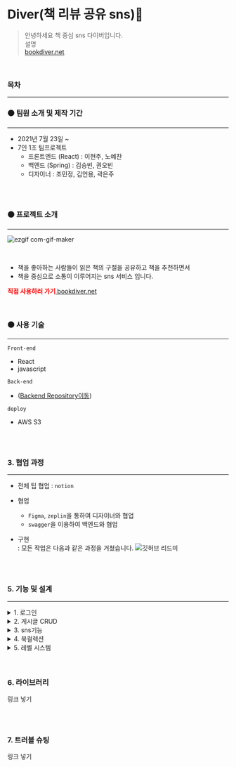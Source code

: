 # Diver(책 리뷰 공유 sns)📘
> 안녕하세요 책 중심 sns 다이버입니다. <br>
> 설명<br>
[ bookdiver.net](https://bookdiver.net/)

<br>

### 목차
---





### ⚫ 팀원 소개 및 제작 기간
<hr>

- 2021년 7월 23일 ~ 
- 7인 1조 팀프로젝트
  + 프론트엔드 (React) : 이현주, 노예찬
  + 백엔드 (Spring) : 김승빈, 권오빈
  + 디자이너 : 조민정, 김언용, 곽은주
<br>
<br>

### ⚫ 프로젝트 소개
<hr>

![ezgif com-gif-maker](https://user-images.githubusercontent.com/70359952/131693331-1829bac8-6288-47be-bd28-a4c7cf06b0cb.gif)

<br>

* 책을 좋아하는 사람들이 읽은 책의 구절을 공유하고 책을 추천하면서
* 책을 중심으로 소통이 이루어지는 sns 서비스 입니다.

<span style="color:red">**직접 사용하러 가기**</span>[ bookdiver.net](https://bookdiver.net/)


<br>

### ⚫ 사용 기술
<hr>

`Front-end`
-  React
- javascript


`Back-end`
-  ([Backend Repository이동](https://github.com/sharingBookReview-SERVICE/sharingBookReview-BE))


`deploy`
- AWS S3 

<br>

<br>

### 3. 협업 과정
<hr>

- 전체 팁 협업 : `notion`
- 협업
	+ `Figma`, `zeplin`을 통하여 디자이너와 협업
	+ `swagger`을 이용하여 백엔드와 협업

- 구현   
	: 모든 작업은 다음과 같은 과정을 거쳤습니다.
	![깃허브 리드미](https://user-images.githubusercontent.com/70359952/131766461-81427882-4d77-4085-bf00-213e02d47558.PNG)
	

<br>

<br>



### 5. 기능 및 설계
<hr>

<details>
<summary>1. 로그인</summary>
<div markdown="1">       
 카카오, 구글 소셜 로그인 <br>
	<img width="300px" src="https://user-images.githubusercontent.com/70359952/131766584-e68eb996-42f3-42ac-add7-8f73c6c8e9aa.png"/>
	
</div>
</details>

<details>
<summary>2. 게시글 CRUD</summary>
	<img height="600px" width="300px"src="https://user-images.githubusercontent.com/70359952/131767146-8529e399-fc27-4c02-92f4-9c04be801936.png"/>
	<img height="600px" width="300px"src="https://user-images.githubusercontent.com/70359952/131767202-f7bcf0f3-4e8d-4503-9453-e3ceaac412f6.png"/>
<div markdown="2">       
  <h3>1. 이미지 압축</h3>
   <h3>2. unsplash</h3>
   <h3>3. 추천 해시태그</h3>
</div>
</details>

<details>
<summary>3. sns기능</summary>
<div markdown="3">     
   <h3>1. 소셜 피드</h3>
  <h3>2. 좋아요</h3>
   <h3>3. 댓글</h3>
   <h3>4. 북마크</h3>
   <h3>5. 팔로우</h3>
   <h3>6. 알림</h3>
</div>
</details>

<details>
<summary>4. 북컬렉션 </summary>
<div markdown="4">       
  <h3>1. 사용자 직접 작성</h3>
   <h3>2. 태그 추출 자동 컬렉션 </h3>

</div>
</details>

<details>
<summary>5. 레벨 시스템 </summary>
<div markdown="5">       
  <h3>1. 레벨 별 캐릭터와 칭호 획득</h3>
   

</div>
</details>
<br>

<br>

### 6. 라이브러리
링크 넣기

<br>


<br>


### 7. 트러블 슈팅
링크 넣기

<br>



